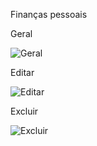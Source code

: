Finanças pessoais

Geral

![Geral](https://github.com/ElielFernandes/controle/blob/master/arquivos/gifs/SmartSelect_20210207-145715_Video%20Player.gif)

Editar

![Editar](https://github.com/ElielFernandes/controle/blob/master/arquivos/gifs/SmartSelect_20210207-145919_Video%20Player.gif)

Excluir

![Excluir](https://github.com/ElielFernandes/controle/blob/master/arquivos/gifs/SmartSelect_20210207-145811_Video%20Player.gif)
